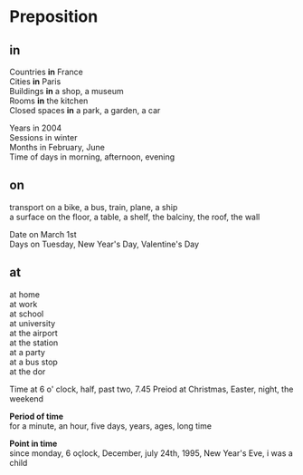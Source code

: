# Preposition
## in
Countries **in** France  
Cities **in** Paris  
Buildings **in** a shop, a museum  
Rooms **in** the kitchen  
Closed spaces **in** a park, a garden, a car  

Years	in	2004  
Sessions	in	winter  
Months	in	February, June  
Time of days	in	morning, afternoon, evening  

## on		
transport	on	a bike, a bus, train, plane, a ship  
a surface	on	the floor, a table, a shelf, the balciny, the roof, the wall  

Date on	March 1st  
Days on	Tuesday, New Year's Day, Valentine's Day  

## at		
at home  
at work  
at school  
at university  
at the airport  
at the station  
at a party  
at a bus stop  
at the dor  
		
		
Time at	6 o' clock, half, past two, 7.45
Preiod	at	Christmas, Easter, night, the weekend
		
**Period of time**  
for a minute, an hour, five days, years, ages, long time
		
**Point in time**  
since monday, 6 oçlock, December, july 24th, 1995, New Year's Eve, i was a child
		